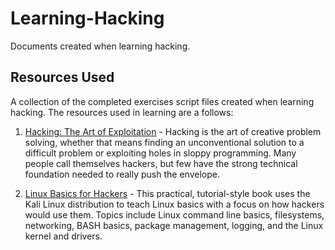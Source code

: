 # Learning-Hacking

Documents created when learning hacking.

## Resources Used

A collection of the completed exercises script files created when learning hacking. The resources used in learning are a follows:

1. [Hacking: The Art of Exploitation](https://nostarch.com/hacking2.htm) - Hacking is the art of creative problem solving, whether that means finding an unconventional solution to a difficult problem or exploiting holes in sloppy programming. Many people call themselves hackers, but few have the strong technical foundation needed to really push the envelope.

2. [Linux Basics for Hackers](https://nostarch.com/linuxbasicsforhackers) - This practical, tutorial-style book uses the Kali Linux distribution to teach Linux basics with a focus on how hackers would use them. Topics include Linux command line basics, filesystems, networking, BASH basics, package management, logging, and the Linux kernel and drivers.

